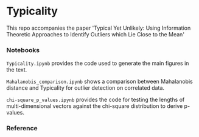 # Typicality


This repo accompanies the paper 'Typical Yet Unlikely: Using Information Theoretic Approaches to Identify Outliers which Lie Close to the Mean' 

### Notebooks

```Typicality.ipynb``` provides the code used to generate the main figures in the text.


```Mahalanobis_comparison.ipynb``` shows a comparison between Mahalanobis distance and Typicality for outlier detection on correlated data. 


```chi-square_p_values.ipynb``` provides the code for testing the lengths of multi-dimensional vectors against the chi-square distribution to derive p-values.



### Reference
